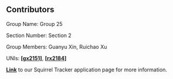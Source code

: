 

## Contributors

Group Name: Group 25

Section Number: Section 2

Group Members: Guanyu Xin, Ruichao Xu

UNIs: [**[gx2151]**](URL), [**[rx2184]**](https://github.com/ruichao-xu) 

[**Link**](URL) to our Squirrel Tracker application page for more information.
